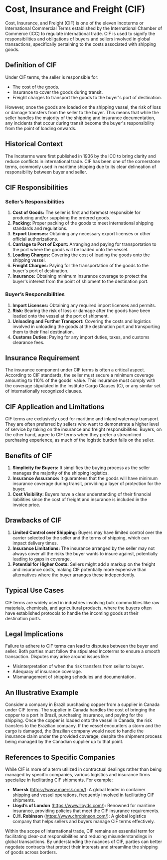 # Cost, Insurance and Freight (CIF)

Cost, Insurance, and Freight (CIF) is one of the eleven Incoterms or International Commercial Terms established by the International Chamber of Commerce (ICC) to regulate international trade. CIF is used to signify the responsibilities and obligations of buyers and sellers involved in global transactions, specifically pertaining to the costs associated with shipping goods.

## Definition of CIF

Under CIF terms, the seller is responsible for:
- The cost of the goods.
- Insurance to cover the goods during transit.
- Freight charges to transport the goods to the buyer's port of destination.
  
However, once the goods are loaded on the shipping vessel, the risk of loss or damage transfers from the seller to the buyer. This means that while the seller handles the majority of the shipping and insurance documentation, any incidents that occur during transit become the buyer's responsibility from the point of loading onwards.

## Historical Context

The Incoterms were first published in 1936 by the ICC to bring clarity and reduce conflicts in international trade. CIF has been one of the cornerstone terms, commonly used in maritime shipping due to its clear delineation of responsibility between buyer and seller.

## CIF Responsibilities

### Seller’s Responsibilities

1. **Cost of Goods:** The seller is first and foremost responsible for producing and/or supplying the ordered goods.
2. **Packing:** Proper packing of the goods to meet international shipping standards and regulations.
3. **Export Licenses:** Obtaining any necessary export licenses or other official authorizations.
4. **Carriage to Port of Export:** Arranging and paying for transportation to the port where the goods will be loaded onto the vessel.
5. **Loading Charges:** Covering the cost of loading the goods onto the shipping vessel.
6. **Freight Charges:** Paying for the transportation of the goods to the buyer's port of destination.
7. **Insurance:** Obtaining minimum insurance coverage to protect the buyer's interest from the point of shipment to the destination port.

### Buyer’s Responsibilities

1. **Import Licenses:** Obtaining any required import licenses and permits.
2. **Risk:** Bearing the risk of loss or damage after the goods have been loaded onto the vessel at the port of shipment.
3. **Unloading and Further Transport:** Covering the costs and logistics involved in unloading the goods at the destination port and transporting them to their final destination.
4. **Customs Duties:** Paying for any import duties, taxes, and customs clearance fees.

## Insurance Requirement

The insurance component under CIF terms is often a critical aspect. According to CIF standards, the seller must secure a minimum coverage amounting to 110% of the goods' value. This insurance must comply with the coverage stipulated in the Institute Cargo Clauses (C), or any similar set of internationally recognized clauses.

## CIF Application and Limitations

CIF terms are exclusively used for maritime and inland waterway transport. They are often preferred by sellers who want to demonstrate a higher level of service by taking on the insurance and freight responsibilities. Buyers, on the other hand, agree to CIF terms when they prefer a streamlined purchasing experience, as much of the logistic burden falls on the seller.

## Benefits of CIF

1. **Simplicity for Buyers:** It simplifies the buying process as the seller manages the majority of the shipping logistics.
2. **Insurance Assurance:** It guarantees that the goods will have minimum insurance coverage during transit, providing a layer of protection for the buyer.
3. **Cost Visibility:** Buyers have a clear understanding of their financial liabilities since the cost of freight and insurance is included in the invoice price.

## Drawbacks of CIF

1. **Limited Control over Shipping:** Buyers may have limited control over the carrier selected by the seller and the terms of shipping, which can impact delivery times.
2. **Insurance Limitations:** The insurance arranged by the seller may not always cover all the risks the buyer wants to insure against, potentially leading to gaps in coverage.
3. **Potential for Higher Costs:** Sellers might add a markup on the freight and insurance costs, making CIF potentially more expensive than alternatives where the buyer arranges these independently.

## Typical Use Cases

CIF terms are widely used in industries involving bulk commodities like raw materials, chemicals, and agricultural products, where the buyers often have established protocols to handle the incoming goods at their destination ports.

## Legal Implications

Failure to adhere to CIF terms can lead to disputes between the buyer and seller. Both parties must follow the stipulated Incoterms to ensure a smooth transaction. Disputes may arise around issues like:
- Misinterpretation of when the risk transfers from seller to buyer.
- Adequacy of insurance coverage.
- Mismanagement of shipping schedules and documentation.

## An Illustrative Example

Consider a company in Brazil purchasing copper from a supplier in Canada under CIF terms. The supplier in Canada handles the cost of bringing the copper to a port in Brazil, purchasing insurance, and paying for the shipping. Once the copper is loaded onto the vessel in Canada, the risk transfers to the Brazilian company. If the vessel encounters a storm and the cargo is damaged, the Brazilian company would need to handle the insurance claim under the provided coverage, despite the shipment process being managed by the Canadian supplier up to that point.

## References to Specific Companies

While CIF is more of a term utilized in contractual dealings rather than being managed by specific companies, various logistics and insurance firms specialize in facilitating CIF shipments. For example:

- **Maersk** (https://www.maersk.com/): A global leader in container shipping and vessel operations, frequently involved in facilitating CIF shipments.
- **Lloyd’s of London** (https://www.lloyds.com/): Renowned for maritime insurance, providing policies that meet the CIF insurance requirements.
- **C.H. Robinson** (https://www.chrobinson.com/): A global logistics company that helps sellers and buyers manage CIF terms effectively.

Within the scope of international trade, CIF remains an essential term for facilitating clear-cut responsibilities and reducing misunderstandings in global transactions. By understanding the nuances of CIF, parties can better negotiate contracts that protect their interests and streamline the shipping of goods across borders.